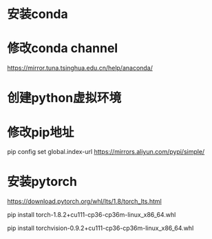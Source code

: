 



# 安装conda

# 修改conda channel

https://mirror.tuna.tsinghua.edu.cn/help/anaconda/



# 创建python虚拟环境



# 修改pip地址

pip config set global.index-url https://mirrors.aliyun.com/pypi/simple/





# 安装pytorch



https://download.pytorch.org/whl/lts/1.8/torch_lts.html

pip install torch-1.8.2+cu111-cp36-cp36m-linux_x86_64.whl

pip install torchvision-0.9.2+cu111-cp36-cp36m-linux_x86_64.whl



